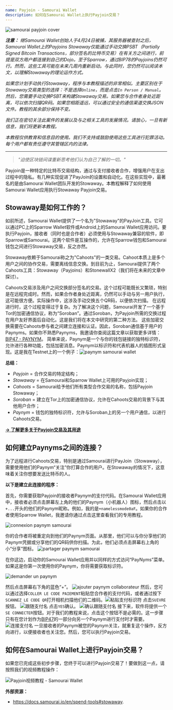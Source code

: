 ```yaml
---
name: Payjoin - Samourai Wallet
description: 如何在Samourai Wallet上执行Payjoin交易？
---
```

![samourai payjoin cover](assets/cover.webp)

***注意：** 继Samourai Wallet创始人于4月24日被捕，其服务器被查封之后，Samourai Wallet上的Payjoins Stowaway仅能通过手动交换PSBT（Partially Signed Bitcoin Transactions，部分签名的比特币交易）在有关方之间进行，前提是双方用户都连接到自己的Dojo。至于Sparrow，通过BIP78的Payjoins仍然可行。然而，这些工具可能在未来几周内重新启动。与此同时，您仍然可以阅读本文，以理解Stowaway的理论运作方式。*

_如果您计划手动执行Stowaway，程序与本教程描述的非常相似。主要区别在于Stowaway交易类型的选择：不是选择`Online`，而是点击`In Person / Manual`。然后，您需要手动交换PSBT来构建Stowaway交易。如果您与合作者身处近距离，可以依次扫描QR码。如果您相距遥远，可以通过安全的通信渠道交换JSON文件。教程的其余部分保持不变。_

_我们正在密切关注此案件的发展以及与之相关工具的发展情况。请放心，一旦有新信息，我们将更新本教程。_

_本教程仅供教育和信息目的使用。我们不支持或鼓励使用这些工具进行犯罪活动。每个用户都有责任遵守其管辖区内的法律。_

---

> *"迫使区块链间谍重新思考他们认为自己了解的一切。"*

Payjoin是一种特定的比特币交易结构，通过与支付接收者合作，增强用户在支出过程中的隐私。有几种实现促进了PayJoin的设置和自动化。在这些实现中，最著名的是由Samourai Wallet团队开发的Stowaway。本教程解释了如何使用Samourai Wallet应用执行Stowaway Payjoin交易。

## Stowaway是如何工作的？

如前所述，Samourai Wallet提供了一个名为"Stowaway"的PayJoin工具。它可以通过PC上的Sparrow Wallet软件或Android上的Samourai Wallet应用访问。要执行Payjoin，接收者（同时也是合作者）必须使用与Stowaway兼容的软件，即Sparrow或Samourai。这两个软件是互操作的，允许在Sparrow钱包和Samourai钱包之间进行Stowaway交易，反之亦然。

Stowaway依赖于Samourai称之为"Cahoots"的一类交易。Cahoot本质上是多个用户之间的协作交易，需要离线信息交换。到目前为止，Samourai提供了两个Cahoots工具：Stowaway（Payjoins）和StonewallX2（我们将在未来的文章中探讨）。

Cahoots交易涉及用户之间交换部分签名的交易。这个过程可能既长又繁琐，特别是在远程完成时。然而，如果合作者身处近距离，仍然可以手动与另一用户执行，这可能很方便。实际操作中，这涉及手动交换五个QR码，以便依次扫描。
在远程进行时，这个过程变得过于复杂。为了解决这个问题，Samourai开发了一个基于Tor的加密通信协议，称为“Soroban”。通过Soroban，为Payjoin所需的交换过程在用户友好界面后自动化。这是我们将在本文中研究的第二种方法。
这些加密交换需要在Cahoots参与者之间建立连接和认证。因此，Soroban通信基于用户的Paynyms。如果你不熟悉Paynyms，我邀请你查阅这篇文章以获取更多详情：[BIP47 - PAYNYM](https://planb.network/tutorials/privacy/on-chain/paynym-bip47-a492a70b-50eb-4f95-a766-bae2c5535093)。
简单来说，Paynym是一个与你的钱包链接的独特标识符，允许进行各种功能，包括加密消息。Paynym以标识符和代表机器人的插图形式呈现。这是我在Testnet上的一个例子：![paynym samourai wallet](assets/en/1.webp)

**总结：**
- _Payjoin_ = 合作交易的特定结构；
- _Stowaway_ = 在Samourai和Sparrow Wallet上可用的Payjoin实现；
- _Cahoots_ = Samourai给予他们所有类型合作交易的名称，包括Payjoin Stowaway；
- _Soroban_ = 建立在Tor上的加密通信协议，允许在Cahoots交易的背景下与其他用户合作；
- _Paynym_ = 钱包的独特标识符，允许与Soroban上的另一个用户通信，以进行Cahoots交易。

[**-> 了解更多关于Payjoin交易及其用途**](https://planb.network/tutorials/privacy/on-chain/payjoin-848b6a23-deb2-4c5f-a27e-93e2f842140f)

## 如何建立Paynyms之间的连接？

为了远程进行Cahoots交易，特别是通过Samourai进行PayJoin（Stowaway），需要使用他们的Paynym“关注”你打算合作的用户。在Stowaway的情况下，这意味着关注你想要发送比特币的人。

**以下是建立此连接的程序：**

首先，你需要获取Payjoin的接收者Paynym的支付代码。在Samourai Wallet应用中，接收者必须点击屏幕左上角的他们的Paynym（小机器人）图标，然后点击以`+...`开头的他们的Paynym昵称。例如，我的是`+namelessmode0aF`。如果你的合作者使用Sparrow Wallet，我邀请你通过点击这里查看我们的专用教程。

![connexion paynym samourai](assets/notext/2.webp)

你的合作者将被重定向到他们的Paynym页面。从那里，他们可以与你分享他们的Paynym凭据或分享他们的QR码供你扫描。为此，他们必须点击屏幕右上角的小“分享”图标。
![partager paynym samourai](assets/en/1.webp)

在你这边，启动你的Samourai Wallet应用并以同样的方式访问“PayNyms”菜单。如果这是你第一次使用你的Paynym，你将需要获取标识符。

![demander un paynym](assets/notext/3.webp)

然后点击屏幕右下角的蓝色“+”。
![ajouter paynym collaborateur](assets/notext/4.webp)
然后，您可以通过选择`COLLER LE CODE PAIEMENT`粘贴您合作者的支付代码，或者通过按下`SCANNEZ LE CODE QR`打开相机扫描他们的二维码。![粘贴支付标识符](assets/notext/5.webp)
点击`SUIVRE`按钮。
![跟随支付名](assets/notext/6.webp)
点击`YES`确认。
![确认跟随支付名](assets/notext/7.webp)
接下来，软件将提供一个`SE CONNECTER`按钮。对于我们的教程来说，点击这个按钮不是必需的。这一步骤只有在您计划作为[BIP47](https://planb.network/tutorials/privacy/on-chain/paynym-bip47-a492a70b-50eb-4f95-a766-bae2c5535093)的一部分向另一个Paynym进行支付时才需要。
![连接支付名](assets/notext/8.webp)
一旦接收者的Paynym被您的Paynym关注，就重复这个操作，反方向进行，以便接收者也关注您。然后，您可以执行Payjoin交易。

## 如何在Samourai Wallet上进行Payjoin交易？

如果您已完成这些初步步骤，您终于可以进行Payjoin交易了！要做到这一点，请按照我们的视频教程操作：

![Payjoin视频教程 - Samourai Wallet](https://youtu.be/FXW6XZim0ww?si=EXalYwK1t9DT48aE)

**外部资源：**
- https://docs.samourai.io/en/spend-tools#stowaway.
